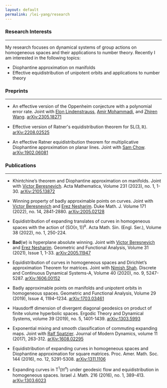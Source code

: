 ```yaml
---
layout: default
permalink: /lei-yang/research
---
```


### Research Interests
---
My research focuses on dynamical systems of group actions on homogeneous spaces and their applications to number theory. Recently I am interested in the following topics:

- Diophantine approximation on manifolds
- Effective equidistribution of unipotent orbits and applications to number theory


### Preprints
---

- An effective version of the Oppenheim conjecture with a polynomial error rate. Joint with [Elon Lindenstrauss](http://www.ma.huji.ac.il/~elon/), [Amir Mohammadi](https://mathweb.ucsd.edu/~ammohammadi/), and [Zhiren Wang](https://science.psu.edu/math/people/zxw14). [arXiv:2305.18271](https://arxiv.org/abs/2305.18271)

- Effective version of Ratner's equidistribution theorem for $\mathrm{SL}(3, \mathbb{R})$. [arXiv:2208.02525](https://arxiv.org/abs/2208.02525)

- An effective Ratner equidistribution theorem for multiplicative Diophantine approximation on planar lines. Joint with [Sam Chow](https://sites.google.com/view/samchowmathematics). [arXiv:1902.06081](https://arxiv.org/abs/1902.06081)


### Publications
---
- Khintchine’s theorem and Diophantine approximation on manifolds. Joint with [Victor Beresnevich](https://www.york.ac.uk/maths/people/victor-beresnevich/). Acta Mathematica, Volume 231 (2023), no. 1, 1-30. [arXiv:2105.13872](https://arxiv.org/abs/2105.13872)

- Winning property of badly approximable points on curves. Joint with [Victor Beresnevich](https://www.york.ac.uk/maths/people/victor-beresnevich/) and [Erez Nesharim](https://nesharim.net.technion.ac.il/). Duke Math. J. Volume 171 (2022), no. 14, 2841-2880. [arXiv:2005.02128](https://arxiv.org/abs/2005.02128)

- Equidistribution of expanding translates of curves in homogeneous spaces with the action of $(\mathrm{SO}(n,1))^k$. Acta Math. Sin. (Engl. Ser.), Volume 38 (2022), no. 1, 250-224.

- $\mathbf{Bad}(w)$ is hyperplane absolute winning. Joint with [Victor Beresnevich](https://www.york.ac.uk/maths/people/victor-beresnevich/) and [Erez Nesharim](https://nesharim.net.technion.ac.il/). Geometric and Functional Analysis, Volume 31 (2021), Issue 1, 1-33. [arXiv:2005.11947](https://arxiv.org/abs/2005.11947)

- Equidistribution of curves in homogeneous spaces and Dirichlet’s approximation Theorem for matrices. Joint with [Nimish Shah](https://people.math.osu.edu/shah.595/). Discrete and Continuous Dynamical Systems-A, Volume 40 (2020), no. 9, 5247-5287. [arXiv:1606.00152](https://arxiv.org/abs/1606.00152)

- Badly approximable points on manifolds and unipotent orbits in homogeneous spaces. Geometric and Functional Analysis, Volume 29 (2019), Issue 4, 1194–1234. [arXiv:1703.03461](https://arxiv.org/abs/1703.03461)

- Hausdorff dimension of divergent diagonal geodesics on product of finite volume hyperbolic spaces. Ergodic Theory and Dynamical Systems, volume 39 (2019), no. 5, 1401-1439. 
[arXiv:1303.5993](https://arxiv.org/abs/1303.5993)

- Exponential mixing and smooth classification of commuting expanding maps. Joint with [Ralf Spatzier](https://sites.lsa.umich.edu/spatzier/). Journal of Modern Dynamics, volume 11 (2017), 263-312. 
[arXiv:1608.02295](https://arxiv.org/abs/1608.02295)

- Equidistribution of expanding curves in homogeneous spaces and Diophantine approximation for square matrices. Proc. Amer. Math. Soc. 144 (2016), no. 12, 5291-5308. 
[arXiv:1311.1106](https://arxiv.org/abs/1311.1106)

- Expanding curves in $\mathrm{T}^1(\mathbb{H}^n)$ under geodesic flow and equidistribution in homogeneous spaces. Israel J. Math. 216 (2016), no. 1, 389-413. 
[arXiv:1303.6023](https://arxiv.org/abs/1303.6023)

<!-- ### Online Seminar
---
With [Victor Beresnevich](https://www.york.ac.uk/maths/people/victor-beresnevich/) and [Erez Nesharim](https://nesharim.net.technion.ac.il/), we organize an online seminar on Diophantine approximation and homogeneous dynamics. [Click Here](https://lively-cat-lover.github.io/DAHD-webinar/) for details. -->